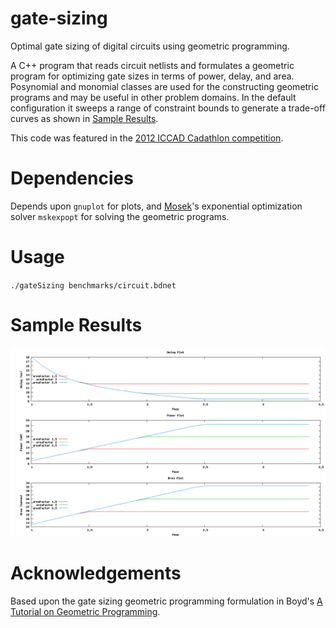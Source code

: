 # gate-sizing
Optimal gate sizing of digital circuits using geometric programming.

A C++ program that reads circuit netlists and formulates a geometric program for optimizing gate sizes in terms of power, delay, and area.
Posynomial and monomial classes are used for the constructing geometric programs and may be useful in other problem domains.
In the default configuration it sweeps a range of constraint bounds to generate a trade-off curves as shown in [Sample Results](#sample-results).

This code was featured in the [2012 ICCAD Cadathlon competition](http://www.sigda.org/programs/cadathlon/problems2012).

# Dependencies
Depends upon `gnuplot` for plots, and [Mosek](https://www.mosek.com/)'s exponential optimization solver `mskexpopt` for solving the geometric programs.

# Usage
`./gateSizing benchmarks/circuit.bdnet`

# Sample Results
![Sample results](statement/boyd.png)

# Acknowledgements
Based upon the gate sizing geometric programming formulation in Boyd's [A Tutorial on Geometric Programming](http://stanford.edu/~boyd/papers/gp_tutorial.html). 
